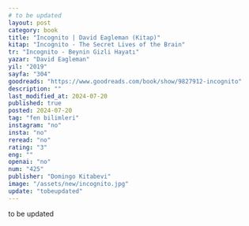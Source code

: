 ```yaml
---
# to be updated
layout: post
category: book
title: "Incognito | David Eagleman (Kitap)"
kitap: "Incognito - The Secret Lives of the Brain"
tr: "Incognito - Beynin Gizli Hayatı"
yazar: "David Eagleman"
yil: "2019"
sayfa: "304"
goodreads: "https://www.goodreads.com/book/show/9827912-incognito"
description: ""
last_modified_at: 2024-07-20
published: true
posted: 2024-07-20
tag: "fen bilimleri"
instagram: "no"
insta: "no"
reread: "no"
rating: "3"
eng: ""
openai: "no"
num: "425"
publisher: "Domingo Kitabevi"
image: "/assets/new/incognito.jpg"
update: "tobeupdated"
---
```


to be updated
